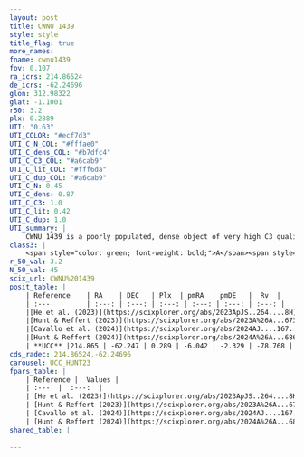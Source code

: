 ```yaml
---
layout: post
title: CWNU 1439
style: style
title_flag: true
more_names: 
fname: cwnu1439
fov: 0.107
ra_icrs: 214.86524
de_icrs: -62.24696
glon: 312.98322
glat: -1.1001
r50: 3.2
plx: 0.2889
UTI: "0.63"
UTI_COLOR: "#ecf7d3"
UTI_C_N_COL: "#fffae0"
UTI_C_dens_COL: "#b7dfc4"
UTI_C_C3_COL: "#a6cab9"
UTI_C_lit_COL: "#fff6da"
UTI_C_dup_COL: "#a6cab9"
UTI_C_N: 0.45
UTI_C_dens: 0.87
UTI_C_C3: 1.0
UTI_C_lit: 0.42
UTI_C_dup: 1.0
UTI_summary: |
    CWNU 1439 is a poorly populated, dense object of very high C3 quality. It was recently reported in the literature.
class3: |
    <span style="color: green; font-weight: bold;">A</span><span style="color: green; font-weight: bold;">A</span>
r_50_val: 3.2
N_50_val: 45
scix_url: CWNU%201439
posit_table: |
    | Reference    | RA    | DEC   | Plx  | pmRA  | pmDE   |  Rv  |
    | :---         | :---: | :---: | :---: | :---: | :---: | :---: |
    |[He et al. (2023)](https://scixplorer.org/abs/2023ApJS..264....8H) | 214.855 | -62.238 | 0.312 | -6.049 | -2.358 | -- |
    |[Hunt & Reffert (2023)](https://scixplorer.org/abs/2023A%26A...673A.114H) | 214.949 | -62.203 | 0.289 | -6.035 | -2.341 | -- |
    |[Cavallo et al. (2024)](https://scixplorer.org/abs/2024AJ....167...12C) | 214.874 | -62.234 | 0.289 | -- | -- | -- |
    |[Hunt & Reffert (2024)](https://scixplorer.org/abs/2024A%26A...686A..42H) | 214.949 | -62.203 | 0.289 | -6.035 | -2.341 | -- |
    | **UCC** |214.865 | -62.247 | 0.289 | -6.042 | -2.329 | -78.768 | 
cds_radec: 214.86524,-62.24696
carousel: UCC_HUNT23
fpars_table: |
    | Reference |  Values |
    | :---  |  :---:  |
    | [He et al. (2023)](https://scixplorer.org/abs/2023ApJS..264....8H) | `A0=4.6, m-M=13.0, logAge=6.5` |
    | [Hunt & Reffert (2023)](https://scixplorer.org/abs/2023A%26A...673A.114H) | `AV50=4.157, diffAV50=2.529, MOD50=12.429, logAge50=7.986` |
    | [Cavallo et al. (2024)](https://scixplorer.org/abs/2024AJ....167...12C) | `AV50=3.75, dMod50=12.52, logAge50=8.08, [Fe/H]50=0.51` |
    | [Hunt & Reffert (2024)](https://scixplorer.org/abs/2024A%26A...686A..42H) | `MassJ=1182.83` |
shared_table: |
    
---
```

